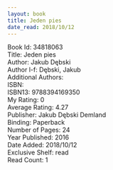 ```yaml
---
layout: book
title: Jeden pies
date_read: 2018/10/12
---
```


Book Id: 34818063<br />
Title: Jeden pies<br />
Author: Jakub Dębski<br />
Author l-f: Dębski, Jakub<br />
Additional Authors: <br />
ISBN: <br />
ISBN13: 9788394169350<br />
My Rating: 0<br />
Average Rating: 4.27<br />
Publisher: Jakub Dębski Demland<br />
Binding: Paperback<br />
Number of Pages: 24<br />
Year Published: 2016<br />
Date Added: 2018/10/12<br />
Exclusive Shelf: read<br />
Read Count: 1<br />

